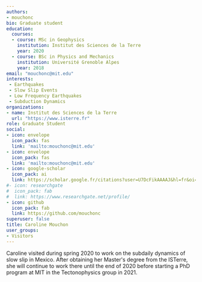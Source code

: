 ```yaml
---
authors:
- mouchonc
bio: Graduate student
education:
  courses:
  - course: MSc in Geophysics
    institution: Institut des Sciences de la Terre
    year: 2020
  - course: BSc in Physics and Mechanics
    institution: Université Grenoble Alpes
    year: 2018
email: "mouchonc@mit.edu"
interests:
 - Earthquakes
 - Slow Slip Events
 - Low Frequency Earthquakes
 - Subduction Dynamics
organizations:
- name: Institut des Sciences de la Terre
  url: "https://www.isterre.fr"
role: Graduate Student
social:
- icon: envelope
  icon_pack: fas
  link: 'mailto:mouchonc@mit.edu'
- icon: envelope
  icon_pack: fas
  link: 'mailto:mouchonc@mit.edu'
- icon: google-scholar
  icon_pack: ai
  link: https://scholar.google.fr/citations?user=U7DcFikAAAAJ&hl=fr&oi=ao
#- icon: researchgate
#  icon_pack: fab
#  link: https://www.researchgate.net/profile/
- icon: github
  icon_pack: fab
  link: https://github.com/mouchonc
superuser: false
title: Caroline Mouchon
user_groups:
- Visitors
---
```


Caroline visited during spring 2020 to work on the subdaily dynamics of slow slip in Mexico.
After obtaining her Master's degree from the ISTerre, she will continue to work there until the end of 2020 before starting a PhD program at MIT in the Tectonophysics group in 2021.
